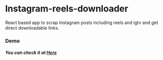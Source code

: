 # Instagram-reels-downloader
React based app to scrap Instagram posts including reels and igtv and get direct downloadable links.

### Demo

##### You can check it at  <a href="https://igposts.netlify.app">Here</a>
